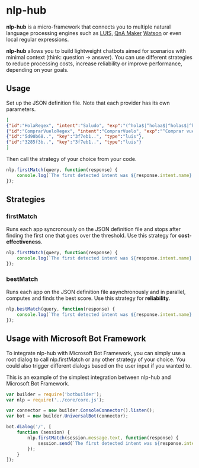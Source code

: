# nlp-hub

**nlp-hub** is a micro-framework that connects you to multiple natural language processing engines such as [LUIS](https://luis.ai), [QnA Maker](https://qnamaker.ai) [Watson](https://www.ibm.com/watson/services/natural-language-understanding/) or even local regular expressions.

**nlp-hub** allows you to build lightweight chatbots aimed for scenarios with minimal context (think: question -> answer). You can use different strategies to reduce processing costs, increase reliability or improve performance, depending on your goals.

## Usage

Set up the JSON definition file. Note that each provider has its own parameters.

```json
[
{"id":"HolaRegex", "intent":"Saludo", "exp":"(^hola$|^holaa$|^holas$|^holi$|^holis$|^hi$|^hello$)", "type":"regex"},
{"id":"ComprarVueloRegex", "intent":"ComprarVuelo", "exp":"^Comprar vuelo$", "type":"regex"},
{"id":"5d90b68..", "key":"3f7eb1..", "type":"luis"},
{"id":"3285f3b..", "key":"3f7eb1..", "type":"luis"}
]
```

Then call the strategy of your choice from your code.

```js
nlp.firstMatch(query, function(response) {
    console.log(`The first detected intent was ${response.intent.name} according to ${response.engine}`);
});
```

## Strategies

### firstMatch

Runs each app syncronously on the JSON definition file and stops after finding the first one that goes over the threshold. Use this strategy for **cost-effectiveness**.

```js
nlp.firstMatch(query, function(response) {
    console.log(`The first detected intent was ${response.intent.name} according to ${response.engine}`);
});
```

### bestMatch

Runs each app on the JSON definition file asynchronously and in parallel, computes and finds the best score. Use this strategy for **reliability**.

```js
nlp.bestMatch(query, function(response) {
    console.log(`The first detected intent was ${response.intent.name} according to ${response.engine}`);
});
```

## Usage with Microsoft Bot Framework

To integrate nlp-hub with Microsoft Bot Framework, you can simply use a root dialog to call nlp.firstMatch or any other strategy of your choice. You could also trigger different dialogs based on the user input if you wanted to.

This is an example of the simplest integration between nlp-hub and Microsoft Bot Framework.

```js
var builder = require('botbuilder');
var nlp = require('../core/core.js');

var connector = new builder.ConsoleConnector().listen();
var bot = new builder.UniversalBot(connector);

bot.dialog('/', [
    function (session) {
        nlp.firstMatch(session.message.text, function(response) {
            session.send(`The first detected intent was ${response.intent.name} according to ${response.engine}`);
        });
    }
]);
```